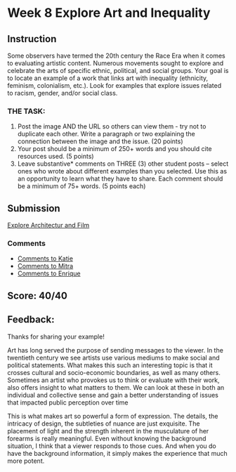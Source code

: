 # Week 8 Explore Art and Inequality
## Instruction
Some observers have termed the 20th century the Race Era when it comes to evaluating artistic content. Numerous movements sought to explore and celebrate the arts of specific ethnic, political, and social groups. Your goal is to locate an example of a work that links art with inequality (ethnicity, feminism, colonialism, etc.). Look for examples that explore issues related to racism, gender, and/or social class. 

### THE TASK:
1. Post the image AND the URL so others can view them - try not to duplicate each other. Write a paragraph or two explaining the connection between the image and the issue. (20 points)  
2. Your post should be a minimum of 250+ words and you should cite resources used. (5 points)
3. Leave substantive* comments on THREE (3) other student posts – select ones who wrote about different examples than you selected. Use this as an opportunity to learn what they have to share. Each comment should be a minimum of 75+ words. (5 points each)
## Submission

[Explore Architectur and Film](Week8%20Explore%20Art%20and%20Inequality.pdf)

### Comments
* [Comments to Katie](Week8%20Comments1.pdf)
* [Comments to Mitra](Week8%20Comments2.pdf)
* [Comments to Enrique](Week8%20Comments3.pdf)


## Score: 40/40
## Feedback:
Thanks for sharing your example!

Art has long served the purpose of sending messages to the viewer. In the twentieth century we see artists use various mediums to make social and political statements. What makes this such an interesting topic is that it crosses cultural and socio-economic boundaries, as well as many others. Sometimes an artist who provokes us to think or evaluate with their work, also offers insight to what matters to them. We can look at these in both an individual and collective sense and gain a better understanding of issues that impacted public perception over time

This is what makes art so powerful a form of expression. The details, the intricacy of design, the subtleties of nuance are just exquisite. The placement of light and the strength inherent in the musculature of her forearms is really meaningful. Even without knowing the background situation, I think that a viewer responds to those cues. And when you do have the background information, it simply makes the experience that much more potent.
